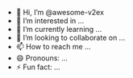 - 👋 Hi, I’m @awesome-v2ex
- 👀 I’m interested in ...
- 🌱 I’m currently learning ...
- 💞️ I’m looking to collaborate on ...
- 📫 How to reach me ...
- 😄 Pronouns: ...
- ⚡ Fun fact: ...

<!---
awesome-v2ex/awesome-v2ex is a ✨ special ✨ repository because its `README.md` (this file) appears on your GitHub profile.
You can click the Preview link to take a look at your changes.
--->
